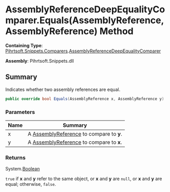 # AssemblyReferenceDeepEqualityComparer\.Equals\(AssemblyReference, AssemblyReference\) Method

**Containing Type**: [Pihrtsoft.Snippets.Comparers](../../README.md)\.[AssemblyReferenceDeepEqualityComparer](../README.md)

**Assembly**: Pihrtsoft\.Snippets\.dll

## Summary

Indicates whether two assembly references are equal\.

```csharp
public override bool Equals(AssemblyReference x, AssemblyReference y)
```

### Parameters

| Name | Summary |
| ---- | ------- |
| x | A [AssemblyReference](../../../AssemblyReference/README.md) to compare to **y**\. |
| y | A [AssemblyReference](../../../AssemblyReference/README.md) to compare to **x**\. |

### Returns

System\.[Boolean](https://docs.microsoft.com/en-us/dotnet/api/system.boolean)

`true` if **x** and **y** refer to the same object, or **x** and **y** are `null`, or **x** and **y** are equal; otherwise, `false`\.